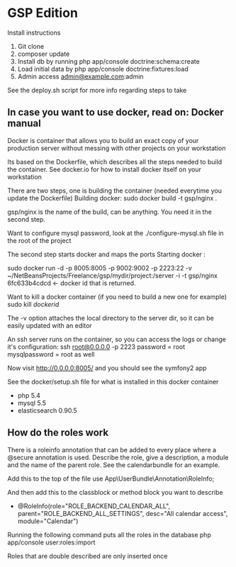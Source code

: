 GSP Edition
===========

Install instructions
1. Git clone
2. composer update
3. Install db by running php app/console doctrine:schema:create
4. Load initial data by php app/console doctrine:fixtures:load
5. Admin access admin@example.com:admin

See the deploy.sh script for more info regarding steps to take

In case you want to use docker, read on:
Docker manual
-------------

Docker is container that allows you to build an exact copy of your production server without messing with other projects on your workstation

Its based on the Dockerfile, which describes all the steps needed to build the container.
See docker.io for how to install docker itself on your workstation

There are two steps, one is building the container (needed everytime you update the Dockerfile)
Building docker: 
sudo docker build -t gsp/nginx .

gsp/nginx is the name of the build, can be anything. You need it in the second step.

Want to configure mysql password, look at the ./configure-mysql.sh file in the root of the project

The second step starts docker and maps the ports
Starting docker :

sudo docker run -d -p 8005:8005 -p 9002:9002 -p 2223:22 -v ~/NetBeansProjects/Freelance/gsp/mydir/project:/server -i -t gsp/nginx
6fc633b4cdcd <- docker id that is returned. 

Want to kill a docker container (if you need to build a new one for example)
sudo kill $dockerid$

The -v option attaches the local directory to the server dir, so it can be easily updated with an editor

An ssh server runs on the container, so you can access the logs or change it's configuration:
ssh root@0.0.0.0 -p 2223 
password = root
mysqlpassword = root as well

Now visit http://0.0.0.0:8005/ and you should see the symfony2 app

See the docker/setup.sh file for what is installed in this docker container
- php 5.4
- mysql 5.5
- elasticsearch 0.90.5

How do the roles work
------------
There is a roleinfo annotation that can be added to every place where a @secure annotation is used. 
Describe the role, give a description, a module and the name of the parent role. 
See the calendarbundle for an example.

Add this to the top of the file
use App\UserBundle\Annotation\RoleInfo;

And then add this to the classblock or method block you want to describe
* @RoleInfo(role="ROLE_BACKEND_CALENDAR_ALL", parent="ROLE_BACKEND_ALL_SETTINGS", desc="All calendar access", module="Calendar")

Running the following command puts all the roles in the database
php app/console user:roles:import

Roles that are double described are only inserted once